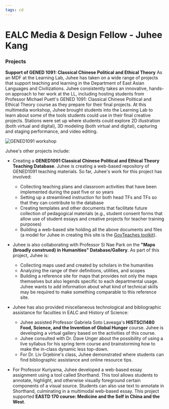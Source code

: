 ```yaml
---
tags: cd
---
```

# EALC Media & Design Fellow - Juhee Kang


### Projects

**Support of GENED 1091: Classical Chinese Political and Ethical Theory**
As an MDF at the Learning Lab, Juhee has taken on a wide range of projects that support teaching and learning in the Department of East Asian Languages and Civilizations. Juhee consistently takes an innovative, hands-on approach to her work at the LL, including hosting students from Professor Michael Puett's GENED 1091: Classical Chinese Political and Ethical Theory course as they prepare for their final projects. At this multimedia workshop, Juhee brought students into the Learning Lab to learn about some of the tools students could use in their final creative projects. Stations were set up where students could explore 2D illustration (both virtual and digital), 3D modeling (both virtual and digital), capturing and staging performance, and video editing. 

![GENED1091 workshop](https://files.slack.com/files-pri/T0HTW3H0V-F02Q3203HS5/juhee_gened1091_workshop.png?pub_secret=7858cb85b2)

Juhee's other projects include:

* Creating a **GENED1091 Classical Chinese Political and Ethical Theory Teaching Database**. Juhee is creating a web-based repository of GENED1091 teaching materials. So far, Juhee's work for this project has involved:
    * Collecting teaching plans and classroom activities that have been implemented during the past five or so years
    * Setting up a streamlined instruction for both head TFs and TFs so that they can contribute to the database
    * Creating templates and other documents that facilitate future collection of pedagogical materials (e.g., student consent forms that allow use of student essays and creative projects for teacher training purposes)
    * Building a web-based site holding all the above documents and files (a model for Juhee in creating this site is the [GovTeaches toolkit](https://govteaches.fas.harvard.edu/)). 
    
* Juhee is also collaborating with Professor Si Nae Park on the **"Maps (broadly construed) in Humanities" Database/Gallery**. As part of this project, Juhee is:
    *  Collecting maps used and created by scholars in the humanities
    *  Analyzing the range of their definitions, utilities, and scopes
    *  Building a reference site for maps that provides not only the maps themselves but also legends specific to each departmental usage. Juhee wants to add information about what kind of technical skills may be required to make something comparable to this reference site.

* Juhee has also provided miscellaneous technological and bibliographic assistance for faculties in EALC and History of Science:
    * Juhee assisted Professor Gabriela Soto Laveaga's **HISTSCI1480 Food, Science, and the Invention of Global Hunger** course. Juhee is developing a virtual gallery based on the activities of this course.
    * Juhee consulted with Dr. Dave Unger about the possibility of using a live syllabus for his spring term course and brainstorming how to make the in-class dynamic less top-down. 
    * For Dr. Liv Grjebine's class, Juhee demonstrated where students can find bibliographic assistance and online resource tips.

* For Professor Kuriyama, Juhee developed a web-based essay assignment using a tool called Shorthand. This tool allows students to annotate, highlight, and otherwise visually foreground certain components of a visual source. Students can also use text to annotate in Shorthand, culminating in a multimodal web-based essay. This project supported **EASTD 170 course: Medicine and the Self in China and the West**.

